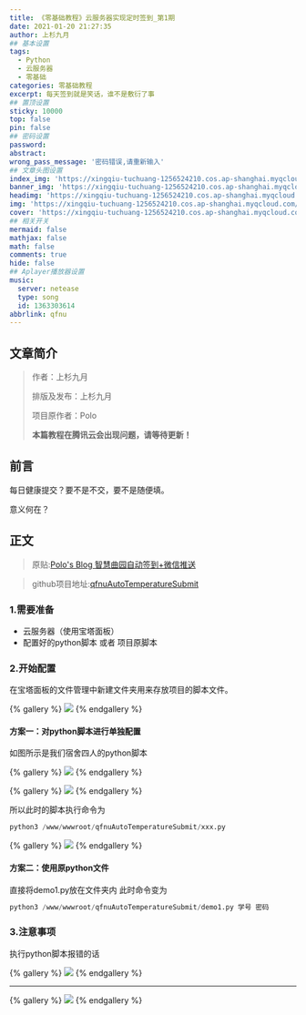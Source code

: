 ```yaml
---
title: 《零基础教程》云服务器实现定时签到_第1期
date: 2021-01-20 21:27:35
author: 上杉九月
## 基本设置
tags:
  - Python
  - 云服务器
  - 零基础
categories: 零基础教程
excerpt: 每天签到就是笑话，谁不是敷衍了事
## 置顶设置
sticky: 10000
top: false
pin: false
## 密码设置
password:
abstract:
wrong_pass_message: '密码错误,请重新输入'
## 文章头图设置
index_img: 'https://xingqiu-tuchuang-1256524210.cos.ap-shanghai.myqcloud.com/5199/Wallpaper/3.jpg'
banner_img: 'https://xingqiu-tuchuang-1256524210.cos.ap-shanghai.myqcloud.com/5199/Wallpaper/3.jpg'
headimg: 'https://xingqiu-tuchuang-1256524210.cos.ap-shanghai.myqcloud.com/5199/Wallpaper/3.jpg'
img: 'https://xingqiu-tuchuang-1256524210.cos.ap-shanghai.myqcloud.com/5199/Wallpaper/3.jpg'
cover: 'https://xingqiu-tuchuang-1256524210.cos.ap-shanghai.myqcloud.com/5199/Wallpaper/3.jpg'
## 相关开关
mermaid: false
mathjax: false
math: false
comments: true
hide: false
## Aplayer播放器设置
music:
  server: netease
  type: song
  id: 1363303614
abbrlink: qfnu
---
```


## 文章简介

> 作者：上杉九月
>
> 排版及发布：上杉九月
>
> 项目原作者：Polo
>
> **本篇教程在腾讯云会出现问题，请等待更新！**

## 前言

每日健康提交？要不是不交，要不是随便填。

意义何在？

## 正文

> 原贴:[Polo's Blog 智慧曲园自动签到+微信推送](https://polosec.github.io/2021/01/19/server%E9%85%B1%E5%AE%9E%E7%8E%B0%E7%AD%BE%E5%88%B0%E6%8F%90%E9%86%92/)

> github项目地址:[qfnuAutoTemperatureSubmit](https://github.com/polosec/qfnuAutoTemperatureSubmit)

### 1.需要准备

* 云服务器（使用宝塔面板）
* 配置好的python脚本 或者 项目原脚本

### 2.开始配置

在宝塔面板的文件管理中新建文件夹用来存放项目的脚本文件。

{% gallery %}
![](https://xingqiu-tuchuang-1256524210.cos.ap-shanghai.myqcloud.com/5199/Qfnu/1.jpg)
{% endgallery %}

#### 方案一：对python脚本进行单独配置

如图所示是我们宿舍四人的python脚本

{% gallery %}
![](https://xingqiu-tuchuang-1256524210.cos.ap-shanghai.myqcloud.com/5199/Qfnu/2.jpg)
{% endgallery %}

{% gallery %}
![](https://xingqiu-tuchuang-1256524210.cos.ap-shanghai.myqcloud.com/5199/Qfnu/3.jpg)
{% endgallery %}

所以此时的脚本执行命令为
```python
python3 /www/wwwroot/qfnuAutoTemperatureSubmit/xxx.py
```

{% gallery %}
![](https://xingqiu-tuchuang-1256524210.cos.ap-shanghai.myqcloud.com/5199/Qfnu/4.jpg)
{% endgallery %}
 
#### 方案二：使用原python文件
直接将demo1.py放在文件夹内
此时命令变为
```python
python3 /www/wwwroot/qfnuAutoTemperatureSubmit/demo1.py 学号 密码
```

### 3.注意事项
执行python脚本报错的话

{% gallery %}
![](https://xingqiu-tuchuang-1256524210.cos.ap-shanghai.myqcloud.com/5199/Qfnu/5.png)
{% endgallery %}
 
---

{% gallery %}
![](https://xingqiu-tuchuang-1256524210.cos.ap-shanghai.myqcloud.com/5199/about_me.png)
{% endgallery %}
 